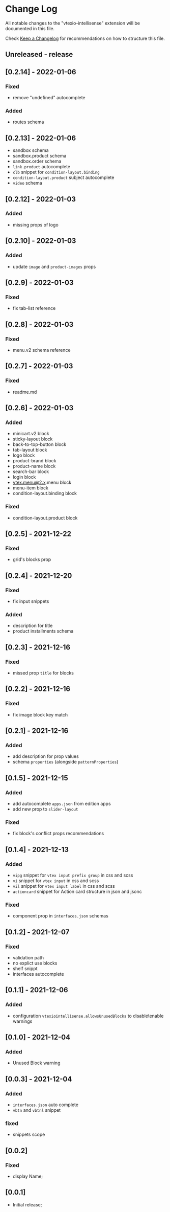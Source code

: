 # Change Log

All notable changes to the "vtexio-intellisense" extension will be documented in this file.

Check [Keep a Changelog](http://keepachangelog.com/) for recommendations on how to structure this file.

## Unreleased - release

## [0.2.14] - 2022-01-06

### Fixed

- remove "undefined" autocomplete

### Added

- routes schema

## [0.2.13] - 2022-01-06

- sandbox schema
- sandbox.product schema
- sandbox.order schema
- `link.product` autocomplete
- `clb` snippet for `condition-layout.binding`
- `condition-layout.product` subject autocomplete
- `video` schema

## [0.2.12] - 2022-01-03

### Added

- missing props of logo

## [0.2.10] - 2022-01-03

### Added

- update `image` and `product-images` props

## [0.2.9] - 2022-01-03

### Fixed

- fix tab-list reference

## [0.2.8] - 2022-01-03

### Fixed

- menu.v2 schema reference

## [0.2.7] - 2022-01-03

### Fixed

- readme.md

## [0.2.6] - 2022-01-03

### Added

- minicart.v2 block
- sticky-layout block
- back-to-top-button block
- tab-layout block
- logo block
- product-brand block
- product-name block
- search-bar block
- login block
- vtex.menu@2.x:menu block
- menu-item block
- condition-layout.binding block

### Fixed

- condition-layout.product block

## [0.2.5] - 2021-12-22

### Fixed

- grid's blocks prop

## [0.2.4] - 2021-12-20

### Fixed

- fix input snippets

### Added

- description for title
- product installments schema

## [0.2.3] - 2021-12-16

### Fixed

- missed prop `title` for blocks

## [0.2.2] - 2021-12-16

### Fixed

- fix image block key match

## [0.2.1] - 2021-12-16

### Added

- add description for prop values
- schema `properties` (alongside `patternProperties`)

## [0.1.5] - 2021-12-15

### Added

- add autocomplete `apps.json` from edition apps
- add new prop to `slider-layout`

### Fixed

- fix block's conflict props recommendations

## [0.1.4] - 2021-12-13

### Added

- `vipg` snippet for `vtex input prefix group` in css and scss
- `vi` snippet for `vtex input` in css and scss
- `vil` snippet for `vtex input label` in css and scss
- `actioncard` snippet for Action card structure in json and jsonc

### Fixed

- component prop in `interfaces.json` schemas

## [0.1.2] - 2021-12-07

### Fixed

- validation path
- no explict use blocks
- shelf snippt
- interfaces autocomplete

## [0.1.1] - 2021-12-06

### Added

- configuration `vtexiointellisense.allowsUnusedBlocks` to disable\enable warnings

## [0.1.0] - 2021-12-04

### Added

- Unused Block warning

## [0.0.3] - 2021-12-04

### Added

- `interfaces.json` auto complete
- `vbtn` and `vbtnl` snippet

### fixed

- snippets scope

## [0.0.2]

### Fixed

- display Name;

## [0.0.1]

- Initial release;
